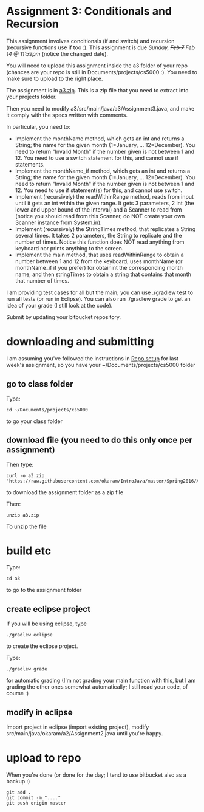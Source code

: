 Assignment 3: Conditionals and Recursion
===

This assignment involves conditionals (if and switch) and recursion (recursive functions use if too :). This assignment is due *Sunday, ~~Feb 7~~ Feb 14 @ 11:59pm* (notice the changed date).

You will need to upload this assignment inside the a3 folder of your repo (chances are your repo is still in Documents/projects/cs5000 :). You need to make sure to upload to the right place.

The assignment is in [a3.zip](https://github.com/okaram/IntroJava/raw/master/Spring2016/Assignments/a3.zip). This is a zip file that you need to extract into your projects folder. 

Then you need to modify a3/src/main/java/a3/Assignment3.java, and make it comply with the specs written with comments. 

In particular, you need to:
+ Implement the monthName method, which gets an int and returns a String; the name for the given month (1=January, ... 12=December). You need to return "Invalid Month" if the number given is not between 1 and 12. You need to use a switch statement for this, and cannot use if statements.
+ Implement the monthName_if method, which gets an int and returns a String; the name for the given month (1=January, ... 12=December). You need to return "Invalid Month" if the number given is not between 1 and 12. You need to use if statement(s) for this, and cannot use switch.
+ Implement (recursively) the readWithinRange method, reads from input until it gets an int within the given range. It gets 3 parameters, 2  int (the lower and upper bound of the interval) and a Scanner to read from (notice you should read from this Scanner, do NOT create your own Scanner instance from System.in).
+ Implement (recursively) the StringTimes method, that replicates a String several times. It takes 2 parameters, the String to replicate and the number of times. Notice this function does NOT read anything from keyboard nor prints anything to the screen.
+ Implement the main method, that uses readWithinRange to obtain a number between 1 and 12 from the keyboard, uses monthName (or monthName_if if you prefer) for obtainint the corresponding month name, and then stringTimes to obtain a string that contains that month that number of times.

I am providing test cases for all but the main; you can use ./gradlew test to run all tests (or run in Eclipse). You can also run ./gradlew grade to get an idea of your grade (I still look at the code).

Submit by updating your bitbucket repository.

# downloading and submitting

I am assuming you've followed the instructions in [Repo setup](../RepoSetup.md) for last week's assignment, so you have your ~/Documents/projects/cs5000 folder

## go to class folder
Type:
```
cd ~/Documents/projects/cs5000
```
to go your class folder

## download file (you need to do this only once per assignment)

Then type:
```
curl -o a3.zip "https://raw.githubusercontent.com/okaram/IntroJava/master/Spring2016/Assignments/a3.zip"
```
to download the assignment folder as a zip file

Then:
```
unzip a3.zip
```

To unzip the file

# build etc

Type:
```
cd a3
```
to go to the assignment folder 

## create eclipse project

If you will be using eclipse, type
```
./gradlew eclipse
```
to create the eclipse project.

Type:
```
./gradlew grade
```
for automatic grading (I'm not grading your main function with this, but I am grading the other ones somewhat automatically; I still read your code, of course :)

## modify in eclipse

Import project in eclipse (import existing project), modify src/main/java/okaram/a2/Assignment2.java until you're happy.

# upload to repo

When you're done (or done for the day; I tend to use bitbucket also as a backup :)

```
git add .
git commit -m "...."
git push origin master
```

